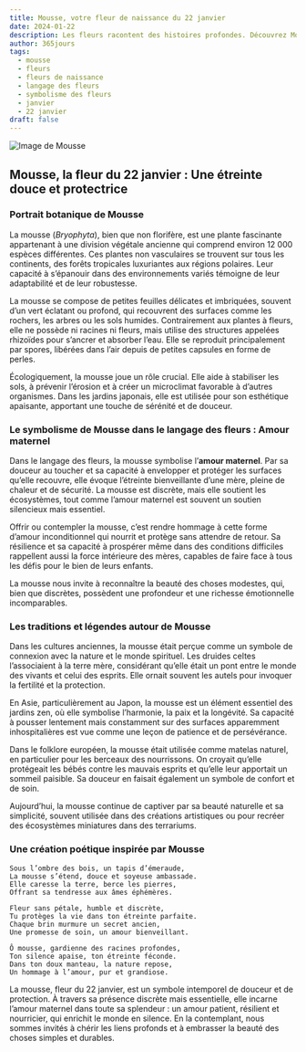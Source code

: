 ```yaml
---
title: Mousse, votre fleur de naissance du 22 janvier
date: 2024-01-22
description: Les fleurs racontent des histoires profondes. Découvrez Mousse, votre fleur de naissance du 22 janvier, ses symboles et récits fascinants. Plongez dans sa signification et son langage unique dans l'art floral.
author: 365jours
tags:
  - mousse
  - fleurs
  - fleurs de naissance
  - langage des fleurs
  - symbolisme des fleurs
  - janvier
  - 22 janvier
draft: false
---
```



![Image de Mousse](https://cdn.pixabay.com/photo/2020/10/01/22/31/moss-5619857_640.jpg#center)


## Mousse, la fleur du 22 janvier : Une étreinte douce et protectrice

### Portrait botanique de Mousse

La mousse (_Bryophyta_), bien que non florifère, est une plante fascinante appartenant à une division végétale ancienne qui comprend environ 12 000 espèces différentes. Ces plantes non vasculaires se trouvent sur tous les continents, des forêts tropicales luxuriantes aux régions polaires. Leur capacité à s’épanouir dans des environnements variés témoigne de leur adaptabilité et de leur robustesse.

La mousse se compose de petites feuilles délicates et imbriquées, souvent d’un vert éclatant ou profond, qui recouvrent des surfaces comme les rochers, les arbres ou les sols humides. Contrairement aux plantes à fleurs, elle ne possède ni racines ni fleurs, mais utilise des structures appelées rhizoïdes pour s’ancrer et absorber l’eau. Elle se reproduit principalement par spores, libérées dans l’air depuis de petites capsules en forme de perles.

Écologiquement, la mousse joue un rôle crucial. Elle aide à stabiliser les sols, à prévenir l’érosion et à créer un microclimat favorable à d’autres organismes. Dans les jardins japonais, elle est utilisée pour son esthétique apaisante, apportant une touche de sérénité et de douceur.

### Le symbolisme de Mousse dans le langage des fleurs : Amour maternel

Dans le langage des fleurs, la mousse symbolise l’**amour maternel**. Par sa douceur au toucher et sa capacité à envelopper et protéger les surfaces qu’elle recouvre, elle évoque l’étreinte bienveillante d’une mère, pleine de chaleur et de sécurité. La mousse est discrète, mais elle soutient les écosystèmes, tout comme l’amour maternel est souvent un soutien silencieux mais essentiel.

Offrir ou contempler la mousse, c’est rendre hommage à cette forme d’amour inconditionnel qui nourrit et protège sans attendre de retour. Sa résilience et sa capacité à prospérer même dans des conditions difficiles rappellent aussi la force intérieure des mères, capables de faire face à tous les défis pour le bien de leurs enfants.

La mousse nous invite à reconnaître la beauté des choses modestes, qui, bien que discrètes, possèdent une profondeur et une richesse émotionnelle incomparables.

### Les traditions et légendes autour de Mousse

Dans les cultures anciennes, la mousse était perçue comme un symbole de connexion avec la nature et le monde spirituel. Les druides celtes l’associaient à la terre mère, considérant qu’elle était un pont entre le monde des vivants et celui des esprits. Elle ornait souvent les autels pour invoquer la fertilité et la protection.

En Asie, particulièrement au Japon, la mousse est un élément essentiel des jardins zen, où elle symbolise l’harmonie, la paix et la longévité. Sa capacité à pousser lentement mais constamment sur des surfaces apparemment inhospitalières est vue comme une leçon de patience et de persévérance.

Dans le folklore européen, la mousse était utilisée comme matelas naturel, en particulier pour les berceaux des nourrissons. On croyait qu’elle protégeait les bébés contre les mauvais esprits et qu’elle leur apportait un sommeil paisible. Sa douceur en faisait également un symbole de confort et de soin.

Aujourd’hui, la mousse continue de captiver par sa beauté naturelle et sa simplicité, souvent utilisée dans des créations artistiques ou pour recréer des écosystèmes miniatures dans des terrariums.

### Une création poétique inspirée par Mousse

```
Sous l’ombre des bois, un tapis d’émeraude,  
La mousse s’étend, douce et soyeuse ambassade.  
Elle caresse la terre, berce les pierres,  
Offrant sa tendresse aux âmes éphémères.  

Fleur sans pétale, humble et discrète,  
Tu protèges la vie dans ton étreinte parfaite.  
Chaque brin murmure un secret ancien,  
Une promesse de soin, un amour bienveillant.  

Ô mousse, gardienne des racines profondes,  
Ton silence apaise, ton étreinte féconde.  
Dans ton doux manteau, la nature repose,  
Un hommage à l’amour, pur et grandiose.  
```

La mousse, fleur du 22 janvier, est un symbole intemporel de douceur et de protection. À travers sa présence discrète mais essentielle, elle incarne l’amour maternel dans toute sa splendeur : un amour patient, résilient et nourricier, qui enrichit le monde en silence. En la contemplant, nous sommes invités à chérir les liens profonds et à embrasser la beauté des choses simples et durables.
